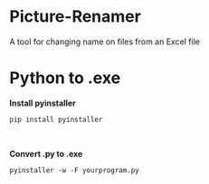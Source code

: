 # Picture-Renamer
A tool for changing name on files from an Excel file


# Python to .exe
<b>Install pyinstaller</b>
<br>
```
pip install pyinstaller
```
<br>

<b>Convert .py to .exe</b>
<br>
```
pyinstaller -w -F yourprogram.py
```
